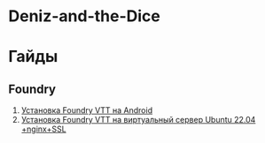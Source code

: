 # Deniz-and-the-Dice

# Гайды

## Foundry

1. [Установка Foundry VTT на Android](guides/%5BFOUNDRY%5D%20Установка%20Foundry%20VTT%20на%20Android.md)
2. [Установка Foundry VTT на виртуальный сервер Ubuntu 22.04 +nginx+SSL](guides/https://github.com/DenizKose/Deniz-and-the-Dice/blob/main/guides/%5BFOUNDRY%5D%20%D0%A3%D1%81%D1%82%D0%B0%D0%BD%D0%BE%D0%B2%D0%BA%D0%B0%20Foundry%20VTT%20%D0%BD%D0%B0%20%D0%B2%D0%B8%D1%80%D1%82%D1%83%D0%B0%D0%BB%D1%8C%D0%BD%D1%8B%D0%B9%20%D1%81%D0%B5%D1%80%D0%B2%D0%B5%D1%80%20Ubuntu%2022.04%20%2Bnginx%2BSSL.md)